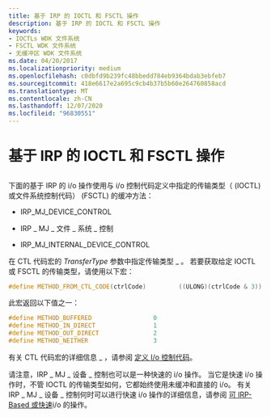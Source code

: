 ```yaml
---
title: 基于 IRP 的 IOCTL 和 FSCTL 操作
description: 基于 IRP 的 IOCTL 和 FSCTL 操作
keywords:
- IOCTLs WDK 文件系统
- FSCTL WDK 文件系统
- 无缓冲区 WDK 文件系统
ms.date: 04/20/2017
ms.localizationpriority: medium
ms.openlocfilehash: c0dbfd9b239fc48bbedd784eb9364bdab3ebfeb7
ms.sourcegitcommit: 418e6617e2a695c9cb4b37b5b60e264760858acd
ms.translationtype: MT
ms.contentlocale: zh-CN
ms.lasthandoff: 12/07/2020
ms.locfileid: "96830551"
---
```

# <a name="irp-based-ioctl-and-fsctl-operations"></a>基于 IRP 的 IOCTL 和 FSCTL 操作


## <span id="ddk_irp_based_ioctl_and_fsctl_operations_if"></span><span id="DDK_IRP_BASED_IOCTL_AND_FSCTL_OPERATIONS_IF"></span>


下面的基于 IRP 的 i/o 操作使用与 i/o 控制代码定义中指定的传输类型（ (IOCTL) 或文件系统控制代码） (FSCTL) 的缓冲方法：

-   IRP\_MJ\_DEVICE\_CONTROL

-   IRP \_ MJ \_ 文件 \_ 系统 \_ 控制

-   IRP\_MJ\_INTERNAL\_DEVICE\_CONTROL

在 CTL 代码宏的 *TransferType* 参数中指定传输类型 \_ 。 若要获取给定 IOCTL 或 FSCTL 的传输类型，请使用以下宏：

```cpp
#define METHOD_FROM_CTL_CODE(ctrlCode)         ((ULONG)(ctrlCode & 3))
```

此宏返回以下值之一：

```cpp
#define METHOD_BUFFERED                 0
#define METHOD_IN_DIRECT                1
#define METHOD_OUT_DIRECT               2
#define METHOD_NEITHER                  3
```

有关 CTL 代码宏的详细信息 \_ ，请参阅 [定义 I/o 控制代码](../kernel/defining-i-o-control-codes.md)。

请注意，IRP \_ MJ \_ 设备 \_ 控制也可以是一种快速的 i/o 操作。 当它是快速 i/o 操作时，不管 IOCTL 的传输类型如何，它都始终使用未缓冲和直接的 i/o。 有关 IRP \_ MJ \_ 设备 \_ 控制何时可以进行快速 i/o 操作的详细信息，请参阅 [可 IRP-Based 或快速](operations-that-can-be-irp-based-or-fast-i-o.md)i/o 的操作。

 


